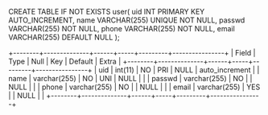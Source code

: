CREATE TABLE IF NOT EXISTS user(
	uid INT PRIMARY KEY AUTO_INCREMENT,
	name VARCHAR(255) UNIQUE NOT NULL,
	passwd VARCHAR(255) NOT NULL,
	phone VARCHAR(255) NOT NULL,
	email VARCHAR(255) DEFAULT NULL
);

+--------+--------------+------+-----+---------+----------------+
| Field  | Type         | Null | Key | Default | Extra          |
+--------+--------------+------+-----+---------+----------------+
| uid    | int(11)      | NO   | PRI | NULL    | auto_increment |
| name   | varchar(255) | NO   | UNI | NULL    |                |
| passwd | varchar(255) | NO   |     | NULL    |                |
| phone  | varchar(255) | NO   |     | NULL    |                |
| email  | varchar(255) | YES  |     | NULL    |                |
+--------+--------------+------+-----+---------+----------------+


